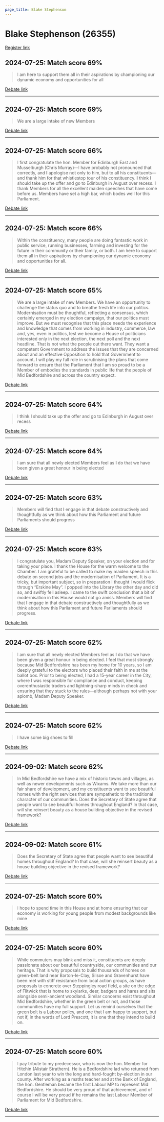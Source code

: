```yaml
---
page_title: Blake Stephenson
---
```


# Blake Stephenson  (26355)

[Register link](https://www.theyworkforyou.com/mp/26355/register)



## 2024-07-25: Match score 69%

>I am here to support them all in their aspirations by championing our dynamic economy and opportunities for all

[Debate link](https://www.theyworkforyou.com/debates/?id=2024-07-25e.884.1) 

---



## 2024-07-25: Match score 69%

>We are a large intake of new Members

[Debate link](https://www.theyworkforyou.com/debates/?id=2024-07-25e.884.1) 

---



## 2024-07-25: Match score 66%

>I first congratulate the hon. Member for Edinburgh East and Musselburgh (Chris Murray)—I have probably not pronounced that correctly, and I apologise not only to him, but to all his constituents—and thank him for that whistlestop tour of his constituency. I think I should take up the offer and go to Edinburgh in August over recess. I thank Members for all the excellent maiden speeches that have come before us. Members have set a high bar, which bodes well for this Parliament.

[Debate link](https://www.theyworkforyou.com/debates/?id=2024-07-25e.884.1) 

---



## 2024-07-25: Match score 66%

>Within the constituency, many people are doing fantastic work in public service, running businesses, farming and investing for the future in their community or their family, or both. I am here to support them all in their aspirations by championing our dynamic economy and opportunities for all.

[Debate link](https://www.theyworkforyou.com/debates/?id=2024-07-25e.884.1) 

---



## 2024-07-25: Match score 65%

>We are a large intake of new Members. We have an opportunity to challenge the status quo and to breathe fresh life into our politics. Modernisation must be thoughtful, reflecting a consensus, which certainly emerged in my election campaign, that our politics must improve. But we must recognise that this place needs the experience and knowledge that comes from working in industry, commerce, law and, yes, even in politics, lest we become a House of politicians interested only in the next election, the next poll and the next headline. That is not what the people out there want. They want a competent Government to address the issues that they are concerned about and an effective Opposition to hold that Government to account. I will play my full role in scrutinising the plans that come forward to ensure that the Parliament that I am so proud to be a Member of embodies the standards in public life that the people of Mid Bedfordshire and across the country expect.

[Debate link](https://www.theyworkforyou.com/debates/?id=2024-07-25e.884.1) 

---



## 2024-07-25: Match score 64%

>I think I should take up the offer and go to Edinburgh in August over recess

[Debate link](https://www.theyworkforyou.com/debates/?id=2024-07-25e.884.1) 

---



## 2024-07-25: Match score 64%

>I am sure that all newly elected Members feel as I do that we have been given a great honour in being elected

[Debate link](https://www.theyworkforyou.com/debates/?id=2024-07-25e.884.1) 

---



## 2024-07-25: Match score 63%

>Members will find that I engage in that debate constructively and thoughtfully as we think about how this Parliament and future Parliaments should progress

[Debate link](https://www.theyworkforyou.com/debates/?id=2024-07-25e.884.1) 

---



## 2024-07-25: Match score 63%

>I congratulate you, Madam Deputy Speaker, on your election and for taking your place. I thank the House for the warm welcome to the Chamber. I am grateful to be called to make my maiden speech in this debate on second jobs and the modernisation of Parliament. It is a tricky, but important subject, so in preparation I thought I would flick through “Erskine May”. I popped into the Library the other day and did so, and swiftly fell asleep. I came to the swift conclusion that a bit of modernisation in this House would not go amiss. Members will find that I engage in that debate constructively and thoughtfully as we think about how this Parliament and future Parliaments should progress.

[Debate link](https://www.theyworkforyou.com/debates/?id=2024-07-25e.884.1) 

---



## 2024-07-25: Match score 62%

>I am sure that all newly elected Members feel as I do that we have been given a great honour in being elected. I feel that most strongly because Mid Bedfordshire has been my home for 10 years, so I am deeply grateful to the electors who placed their faith in me at the ballot box. Prior to being elected, I had a 15-year career in the City, where I was responsible for compliance and conduct, keeping overenthusiastic traders and lightning-sharp minds in check and ensuring that they stuck to the rules—although perhaps not with your aplomb, Madam Deputy Speaker.

[Debate link](https://www.theyworkforyou.com/debates/?id=2024-07-25e.884.1) 

---



## 2024-07-25: Match score 62%

>I have some big shoes to fill

[Debate link](https://www.theyworkforyou.com/debates/?id=2024-07-25e.884.1) 

---



## 2024-09-02: Match score 62%

>In Mid Bedfordshire we have a mix of historic towns and villages, as well as newer developments such as Wixams. We take more than our fair share of development, and my constituents want to see beautiful homes with the right services that are sympathetic to the traditional character of our communities. Does the Secretary of State agree that people want to see beautiful homes throughout England? In that case, will she reinsert beauty as a house building objective in the revised framework?

[Debate link](https://www.theyworkforyou.com/debates/?id=2024-09-02a.16.3) 

---



## 2024-09-02: Match score 61%

>Does the Secretary of State agree that people want to see beautiful homes throughout England? In that case, will she reinsert beauty as a house building objective in the revised framework?

[Debate link](https://www.theyworkforyou.com/debates/?id=2024-09-02a.16.3) 

---



## 2024-07-25: Match score 60%

>I hope to spend time in this House and at home ensuring that our economy is working for young people from modest backgrounds like mine

[Debate link](https://www.theyworkforyou.com/debates/?id=2024-07-25e.884.1) 

---



## 2024-07-25: Match score 60%

>While commuters may blink and miss it, constituents are deeply passionate about our beautiful countryside, our communities and our heritage. That is why proposals to build thousands of homes on green-belt land near Barton-le-Clay, Silsoe and Gravenhurst have been met with stiff resistance from local action groups, as have proposals to concrete over Steppingley road field, a site on the edge of Flitwick that is home to skylarks, deer, badgers and hares and sits alongside semi-ancient woodland. Similar concerns exist throughout Mid  Bedfordshire, whether in the green belt or not, and those communities have my full support. Let us remind ourselves that the green belt is a Labour policy, and one that I am happy to support, but not if, in the words of Lord Prescott, it is one that they intend to build on.

[Debate link](https://www.theyworkforyou.com/debates/?id=2024-07-25e.884.1) 

---



## 2024-07-25: Match score 60%

>I pay tribute to my predecessor, who is now the hon. Member for Hitchin (Alistair Strathern). He is a Bedfordshire lad who returned from London last year to win the long and hard-fought by-election in our county. After working as a maths teacher and at the Bank of England, the hon. Gentleman became the first Labour MP to represent Mid Bedfordshire. He should be very proud of that achievement, and of course I will be very proud if he remains the last Labour Member of Parliament for Mid Bedfordshire.

[Debate link](https://www.theyworkforyou.com/debates/?id=2024-07-25e.884.1) 

---

